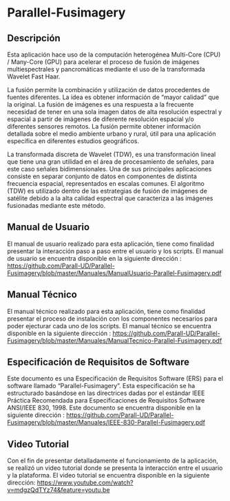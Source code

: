 # Parallel-Fusimagery

## Descripción

Esta aplicación hace uso de la computación heterogénea Multi-Core (CPU) / Many-Core (GPU) para acelerar el proceso de fusión de imágenes multiespectrales y pancromáticas mediante el uso de la transformada Wavelet Fast Haar.

La fusión permite la combinación y utilización de datos procedentes de fuentes diferentes. La idea es obtener información de “mayor calidad” que la original. La fusión de imágenes es una respuesta a la frecuente necesidad de tener en una sola imagen datos de alta resolución espectral y espacial a partir de imágenes de diferente resolución espacial y/o diferentes sensores remotos. La fusión permite obtener información detallada sobre el medio ambiente urbano y rural, útil para una aplicación específica en diferentes estudios geográficos.

La transformada discreta de Wavelet (TDW), es una transformación lineal que tiene una gran utilidad en el área de procesamiento de señales, para este caso señales bidimensionales. Una de sus principales aplicaciones consiste en separar conjunto de datos en componentes de distinta frecuencia espacial, representados en escalas comunes. El algoritmo (TDW) es utilizado dentro de las estrategias de fusión de imágenes de satélite debido a la alta calidad espectral que caracteriza a las imágenes fusionadas mediante este método.

## Manual de Usuario

El manual de usuario realizado para esta aplicación, tiene como finalidad presentar la interacción paso a paso entre el usuario y los scripts. El manual de usuario se encuentra disponible en la siguiente dirección : https://github.com/Parall-UD/Parallel-Fusimagery/blob/master/Manuales/ManualUsuario-Parallel-Fusimagery.pdf

## Manual Técnico

El manual técnico realizado para esta aplicación, tiene como finalidad presentar el proceso de instalación con los componentes necesarios para poder ejecturar cada uno de los scripts. El manual técnico se encuentra disponible en la siguiente dirección : https://github.com/Parall-UD/Parallel-Fusimagery/blob/master/Manuales/ManualTecnico-Parallel-Fusimagery.pdf

## Especificación de Requisitos de Software
Este documento es una Especificación de Requisitos Software (ERS) para el software llamado “Parallel-Fusimagery”. Esta especificación se ha estructurado basándose en las directrices dadas por el estándar IEEE Práctica Recomendada para Especificaciones de Requisitos Software ANSI/IEEE 830, 1998. Este documento se encuentra disponible en la siguiente dirección : https://github.com/Parall-UD/Parallel-Fusimagery/blob/master/Manuales/IEEE-830-Parallel-Fusimagery.pdf

## Video Tutorial
Con el fin de presentar detalladamente el funcionamiento de la aplicación, se realizó un video tutorial donde se presenta la interacción entre el usuario y la plataforma. El video tutorial se encuentra disponible en la siguiente dirección: https://www.youtube.com/watch?v=mdgzQdTYz74&feature=youtu.be
